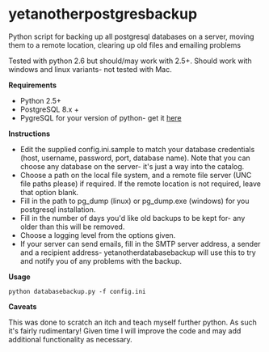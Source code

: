 yetanotherpostgresbackup
========================

Python script for backing up all postgresql databases on a server, moving them to a remote location, clearing up old files and emailing problems

Tested with python 2.6 but should/may work with 2.5+. Should work with windows and linux variants- not tested with Mac.

**Requirements**

  - Python 2.5+
  - PostgreSQL 8.x +
  - PygreSQL for your version of python- get it [here](http://www.pygresql.org/)
  
 **Instructions**

  - Edit the supplied config.ini.sample to match your database credentials (host, username, password, port, database name).  Note that you can choose any database on the server- it's just a way into the catalog. 
  - Choose a path on the local file system, and a remote file server (UNC file paths please) if required. If the remote location is not required, leave that option blank.
  - Fill in the path to pg_dump (linux) or pg_dump.exe (windows) for you postgresql installation.
  - Fill in the number of days you'd like old backups to be kept for- any older than this will be removed.
  - Choose a logging level from the options given.
  - If your server can send emails, fill in the SMTP server address, a sender and a recipient address- yetanotherdatabasebackup will use this to try and notify you of any problems with the backup.

**Usage**

    python databasebackup.py -f config.ini

**Caveats**

  This was done to scratch an itch and teach myself further python. As such it's fairly rudimentary! Given time I will improve the code and may add additional functionality as necessary. 
